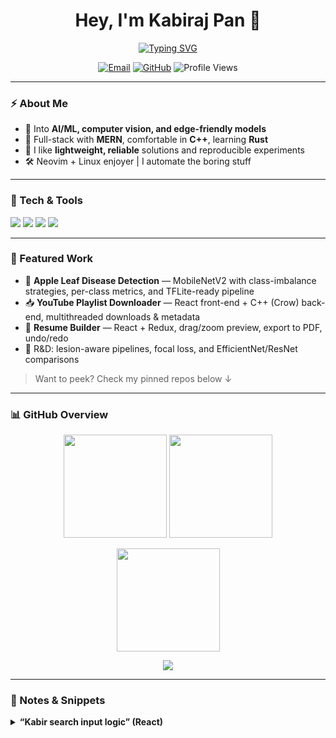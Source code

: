 <!-- Profile Header -->
<h1 align="center">Hey, I'm Kabiraj Pan 👋</h1>
<p align="center">
  <a href="https://github.com/kabirajpan">
    <img src="https://readme-typing-svg.demolab.com?font=Inter&weight=600&size=22&pause=1200&center=true&vCenter=true&width=650&lines=AI+%7C+Computer+Vision+%7C+MERN+%7C+C%2B%2B+%7C+Rust;Building+clean%2C+fast%2C+and+useful+software;Early+Plant+Disease+Detection+%E2%80%94+Research+%26+Prototypes" alt="Typing SVG" />
  </a>
</p>

<p align="center">
  <a href="mailto:kabirajpan2@gmail.com"><img alt="Email" src="https://img.shields.io/badge/Email-kabirajpan2%40gmail.com-blue?logo=gmail"></a>
  <a href="https://github.com/kabirajpan"><img alt="GitHub" src="https://img.shields.io/badge/GitHub-kabirajpan-black?logo=github"></a>
  <img alt="Profile Views" src="https://komarev.com/ghpvc/?username=kabirajpan&style=flat&color=blue" />
</p>

---

### ⚡ About Me
- 🧠 Into **AI/ML, computer vision, and edge-friendly models**
- 🧰 Full-stack with **MERN**, comfortable in **C++**, learning **Rust**
- 🧪 I like **lightweight, reliable** solutions and reproducible experiments
- 🛠 Neovim + Linux enjoyer | I automate the boring stuff

---

### 🧩 Tech & Tools
<p>
  <img src="https://skillicons.dev/icons?i=cpp,python,js,ts,rust" />
  <img src="https://skillicons.dev/icons?i=react,redux,nodejs,express" />
  <img src="https://skillicons.dev/icons?i=tensorflow,pytorch,opencv" />
  <img src="https://skillicons.dev/icons?i=mongodb,postgresql,docker,linux,neovim,git" />
</p>

---

### 🚀 Featured Work
- 🥼 **Apple Leaf Disease Detection** — MobileNetV2 with class-imbalance strategies, per-class metrics, and TFLite-ready pipeline  
- 📥 **YouTube Playlist Downloader** — React front-end + C++ (Crow) back-end, multithreaded downloads & metadata  
- 📄 **Resume Builder** — React + Redux, drag/zoom preview, export to PDF, undo/redo  
- 🧪 R&D: lesion-aware pipelines, focal loss, and EfficientNet/ResNet comparisons

> Want to peek? Check my pinned repos below ↓

---

### 📊 GitHub Overview
<p align="center">
  <img height="165" src="https://github-readme-stats.vercel.app/api?username=kabirajpan&show_icons=true&rank_icon=github&hide_title=true&include_all_commits=true&card_width=420&theme=tokyonight" />
  <img height="165" src="https://github-readme-stats.vercel.app/api/top-langs/?username=kabirajpan&layout=compact&card_width=360&theme=tokyonight" />
</p>

<p align="center">
  <img height="165" src="https://streak-stats.demolab.com?user=kabirajpan&theme=tokyonight&hide_border=false" />
</p>

<p align="center">
  <img src="https://github-profile-trophy.vercel.app/?username=kabirajpan&theme=onedark&no-frame=true&margin-w=10&row=1" />
</p>

---

### 📝 Notes & Snippets
<details>
  <summary><b>“Kabir search input logic” (React)</b></summary>

```js
const toggleSearch = () => {
  if (searchTerm.trim()) {
    alert(`Searching for: ${searchTerm}`);
    setShowSearch(true);
  } else {
    setShowSearch((prev) => !prev);
    setSearchTerm("");
  }
};
